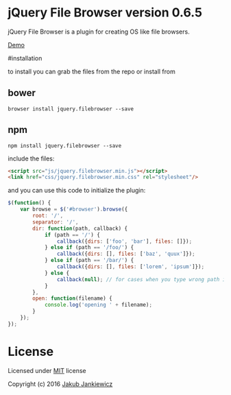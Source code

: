 # jQuery File Browser version 0.6.5

jQuery File Browser is a plugin for creating OS like file browsers.

[Demo](http://codepen.io/jcubic/pen/aBKYRR)

#installation

to install you can grab the files from the repo or install from

## bower

```
browser install jquery.filebrowser --save
```

## npm

```
npm install jquery.filebrowser --save
```

include the files:

```html
<script src="js/jquery.filebrowser.min.js"></script>
<link href="css/jquery.filebrowser.min.css" rel="stylesheet"/>
```

and you can use this code to initialize the plugin:

```javascript
$(function() {
	var browse = $('#browser').browse({
		root: '/',
		separator: '/',
		dir: function(path, callback) {
			if (path == '/') {
				callback({dirs: ['foo', 'bar'], files: []});
			} else if (path == '/foo/') {
				callback({dirs: [], files: ['baz', 'quux']});
			} else if (path == '/bar/') {
				callback({dirs: [], files: ['lorem', 'ipsum']});
			} else {
				callback(null); // for cases when you type wrong path in address bar
			}
		},
		open: function(filename) {
			console.log('opening ' + filename);
		}
	});
});
```

# License

Licensed under [MIT](http://opensource.org/licenses/MIT) license

Copyright (c) 2016 [Jakub Jankiewicz](http://jcubic.pl)